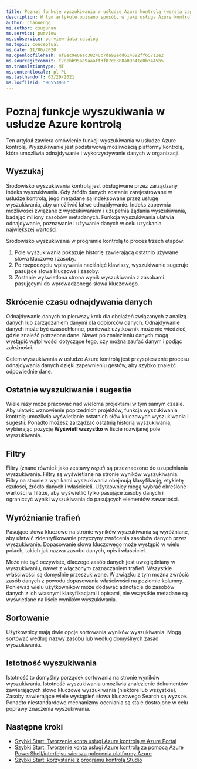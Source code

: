 ```yaml
---
title: Poznaj funkcje wyszukiwania w usłudze Azure kontrolą (wersja zapoznawcza)
description: W tym artykule opisano sposób, w jaki usługa Azure kontrolą umożliwia odnajdywanie danych za pomocą funkcji wyszukiwania.
author: chanuengg
ms.author: csugunan
ms.service: purview
ms.subservice: purview-data-catalog
ms.topic: conceptual
ms.date: 11/06/2020
ms.openlocfilehash: af8ec9e0aac38240c7da92edd614892ff65712e2
ms.sourcegitcommit: f28ebb95ae9aaaff3f87d8388a09b41e0b3445b5
ms.translationtype: MT
ms.contentlocale: pl-PL
ms.lasthandoff: 03/29/2021
ms.locfileid: "96553966"
---
```

# <a name="understand-search-features-in-azure-purview"></a>Poznaj funkcje wyszukiwania w usłudze Azure kontrolą

Ten artykuł zawiera omówienie funkcji wyszukiwania w usłudze Azure kontrolą. Wyszukiwanie jest podstawową możliwością platformy kontrolą, która umożliwia odnajdywanie i wykorzystywanie danych w organizacji.

## <a name="search"></a>Wyszukaj

Środowisko wyszukiwania kontrolą jest obsługiwane przez zarządzany indeks wyszukiwania. Gdy źródło danych zostanie zarejestrowane w usłudze kontrolą, jego metadane są indeksowane przez usługę wyszukiwania, aby umożliwić łatwe odnajdywanie. Indeks zapewnia możliwości związane z wyszukiwaniem i uzupełnia żądania wyszukiwania, badając miliony zasobów metadanych. Funkcja wyszukiwania ułatwia odnajdywanie, poznawanie i używanie danych w celu uzyskania największej wartości.

Środowisko wyszukiwania w programie kontrolą to proces trzech etapów:

1. Pole wyszukiwania pokazuje historię zawierającą ostatnio używane słowa kluczowe i zasoby.
1. Po rozpoczęciu wpisywania naciśnięć klawiszy, wyszukiwanie sugeruje pasujące słowa kluczowe i zasoby. 
1. Zostanie wyświetlona strona wynik wyszukiwania z zasobami pasującymi do wprowadzonego słowa kluczowego.

## <a name="reduce-the-time-to-discover-data"></a>Skrócenie czasu odnajdywania danych

Odnajdywanie danych to pierwszy krok dla obciążeń związanych z analizą danych lub zarządzaniem danymi dla odbiorców danych. Odnajdywanie danych może być czasochłonne, ponieważ użytkownik może nie wiedzieć, gdzie znaleźć potrzebne dane. Nawet po znalezieniu danych mogą wystąpić wątpliwości dotyczące tego, czy można zaufać danym i podjąć zależności. 

Celem wyszukiwania w usłudze Azure kontrolą jest przyspieszenie procesu odnajdywania danych dzięki zapewnieniu gestów, aby szybko znaleźć odpowiednie dane.

## <a name="recent-search-and-suggestions"></a>Ostatnie wyszukiwanie i sugestie

Wiele razy może pracować nad wieloma projektami w tym samym czasie. Aby ułatwić wznowienie poprzednich projektów, funkcja wyszukiwania kontrolą umożliwia wyświetlanie ostatnich słów kluczowych wyszukiwania i sugestii. Ponadto możesz zarządzać ostatnią historią wyszukiwania, wybierając pozycję **Wyświetl wszystko** w liście rozwijanej pole wyszukiwania.

## <a name="filters"></a>Filtry

Filtry (znane również jako zestawy *reguł*) są przeznaczone do uzupełniania wyszukiwania. Filtry są wyświetlane na stronie wyników wyszukiwania. Filtry na stronie z wynikami wyszukiwania obejmują klasyfikację, etykietę czułości, źródło danych i właścicieli. Użytkownicy mogą wybrać określone wartości w filtrze, aby wyświetlić tylko pasujące zasoby danych i ograniczyć wyniki wyszukiwania do pasujących elementów zawartości.

## <a name="hit-highlighting"></a>Wyróżnianie trafień

Pasujące słowa kluczowe na stronie wyników wyszukiwania są wyróżniane, aby ułatwić zidentyfikowanie przyczyny zwrócenia zasobów danych przez wyszukiwanie. Dopasowanie słowa kluczowego może wystąpić w wielu polach, takich jak nazwa zasobu danych, opis i właściciel.

Może nie być oczywiste, dlaczego zasób danych jest uwzględniany w wyszukiwaniu, nawet z włączonym zaznaczaniem trafień. Wszystkie właściwości są domyślnie przeszukiwane. W związku z tym można zwrócić zasób danych z powodu dopasowania właściwości na poziomie kolumny. Ponieważ wielu użytkowników może dodawać adnotacje do zasobów danych z ich własnymi klasyfikacjami i opisami, nie wszystkie metadane są wyświetlane na liście wyników wyszukiwania.

## <a name="sort"></a>Sortowanie

Użytkownicy mają dwie opcje sortowania wyników wyszukiwania. Mogą sortować według nazwy zasobu lub według domyślnych zasad wyszukiwania.

## <a name="search-relevance"></a>Istotność wyszukiwania

Istotność to domyślny porządek sortowania na stronie wyników wyszukiwania. Istotność wyszukiwania umożliwia znalezienie dokumentów zawierających słowo kluczowe wyszukiwania (niektóre lub wszystkie). Zasoby zawierające wiele wystąpień słowa kluczowego Search są wyższe. Ponadto niestandardowe mechanizmy oceniania są stale dostrojone w celu poprawy znaczenia wyszukiwania.

## <a name="next-steps"></a>Następne kroki

* [Szybki Start: Tworzenie konta usługi Azure kontrolą w Azure Portal](create-catalog-portal.md)
* [Szybki Start: Tworzenie konta usługi Azure kontrolą za pomocą Azure PowerShell/interfejsu wiersza polecenia platformy Azure](create-catalog-powershell.md)
* [Szybki Start: korzystanie z programu kontrolą Studio](use-purview-studio.md)
